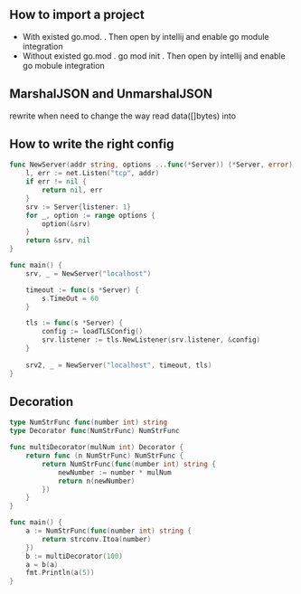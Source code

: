 ## How to import a project
- With existed go.mod. 
    . Then open by intellij and enable go module integration
- Without existed go.mod
    . go mod init
    . Then open by intellij and enable go mobule integration


## MarshalJSON and UnmarshalJSON
rewrite when need to change the way read data([]bytes) into

## How to write the right config
```go
func NewServer(addr string, options ...func(*Server)) (*Server, error) {
    l, err := net.Listen("tcp", addr)
    if err != nil {
        return nil, err
    }
    srv := Server{listener: 1}
    for _, option := range options {
        option(&srv)
    }
    return &srv, nil
}

func main() {
    srv, _ = NewServer("localhost")

    timeout := func(s *Server) {
        s.TimeOut = 60
    }

    tls := func(s *Server) {
        config := loadTLSConfig()
        srv.listener := tls.NewListener(srv.listener, &config)
    }
    
    srv2, _ = NewServer("localhost", timeout, tls)
}


```

## Decoration

```go
type NumStrFunc func(number int) string
type Decorator func(NumStrFunc) NumStrFunc

func multiDecorator(mulNum int) Decorator {
	return func (n NumStrFunc) NumStrFunc {
		return NumStrFunc(func(number int) string {
			newNumber := number * mulNum
			return n(newNumber)
		})
	}
}

func main() {
	a := NumStrFunc(func(number int) string {
		return strconv.Itoa(number)
	})
	b := multiDecorator(100)
	a = b(a)
	fmt.Println(a(5))
}
```

